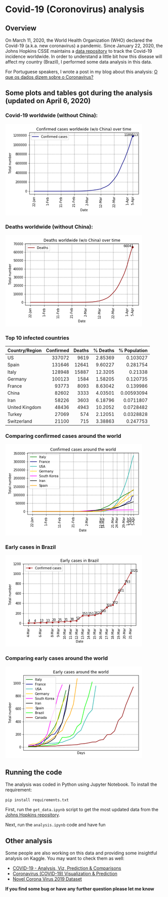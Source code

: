 # Covid-19 (Coronovirus) analysis

## Overview
On March 11, 2020, the World Health Organization (WHO) declared the Covid-19 (a.k.a. new coronavirus) a pandemic. Since January 22, 2020, the Johns Hopkins CSSE maintains a [data repository](https://github.com/CSSEGISandData/COVID-19) to track the Covid-19 incidence worldwide. In order to understand a little bit how this disease will affect my country (Brazil), I performed some data analysis in this data.

For Portuguese speakers, I wrote a post in my blog about this analysis: [O que os dados dizem sobre o Coronavírus?](http://computacaointeligente.com.br/coolstuffs/analisando-coronavirus/)

## Some plots and tables got during the analysis (updated on April 6, 2020)
### Covid-19 worldwide (without China):
![covid-19-wo-chinha](figures/en/conf_cases_worldwide_no_china.png)

### Deaths worldwide (without China):
![deaths-wo-chinha](figures/en/deaths_worldwide_no_china.png)


### Top 10 infected countries
| Country/Region   |   Confirmed |   Deaths |   % Deaths  |% Population|
|:-----------------|------------:|---------:|------------:|-----------:|
| US               |      337072 |     9619 |     2.85369 | 0.103027   |
| Spain            |      131646 |    12641 |     9.60227 | 0.281754   |
| Italy            |      128948 |    15887 |    12.3205  | 0.21338    |
| Germany          |      100123 |     1584 |     1.58205 | 0.120735   |
| France           |       93773 |     8093 |     8.63042 | 0.139986   |
| China            |       82602 |     3333 |     4.03501 | 0.00593094 |
| Iran             |       58226 |     3603 |     6.18796 | 0.0711807  |
| United Kingdom   |       48436 |     4943 |    10.2052  | 0.0728482  |
| Turkey           |       27069 |      574 |     2.12051 | 0.0328828  |
| Switzerland      |       21100 |      715 |     3.38863 | 0.247753   |

### Comparing confirmed cases around the world

![comparing-countries](figures/en/conf_cases_countries.png)

### Early cases in Brazil
![early-br](figures/en/early_cases_conf_brazil.png)

### Comparing early cases around the world
![early-compare](figures/en/conf_early_cases_countries.png)


## Running the code
The analysis was coded in Python using Jupyter Notebook. To install the requirement:

`pip install requirements.txt `

First, run the `get_data.ipynb` script to get the most updated data from the [Johns Hopkins repository](https://github.com/CSSEGISandData/COVID-19).

Next, run the `analysis.ipynb` code and have fun

## Other analysis
Some people are also working on this data and providing some insightful analysis on Kaggle. You may want to check them as well:
- [COVID-19 - Analysis, Viz, Prediction & Comparisons](https://www.kaggle.com/imdevskp/covid-19-analysis-viz-prediction-comparisons)
- [Coronavirus (COVID-19) Visualization & Prediction](https://www.kaggle.com/therealcyberlord/coronavirus-covid-19-visualization-prediction)
- [Novel Corona Virus 2019 Dataset](https://www.kaggle.com/sudalairajkumar/novel-corona-virus-2019-dataset)



**If you find some bug or have any further question please let me know**

